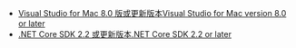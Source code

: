 * [<span data-ttu-id="2d7a9-101">Visual Studio for Mac 8.0 版或更新版本</span><span class="sxs-lookup"><span data-stu-id="2d7a9-101">Visual Studio for Mac version 8.0 or later</span></span>](https://visualstudio.microsoft.com/downloads/)
* [<span data-ttu-id="2d7a9-102">.NET Core SDK 2.2 或更新版本</span><span class="sxs-lookup"><span data-stu-id="2d7a9-102">.NET Core SDK 2.2 or later</span></span>](https://dotnet.microsoft.com/download/dotnet-core)
